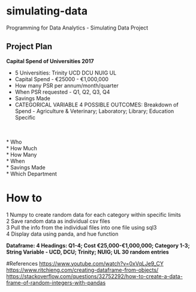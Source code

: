 # simulating-data
Programming for Data Analytics - Simulating Data Project

## Project Plan

**Capital Spend of Universities 2017**

* 5 Universities: Trinity UCD DCU NUIG UL<br>
* Capital Spend - €25000 - €1,000,000 <br>
* How many PSR per annum/month/quarter
* When PSR requested - Q1, Q2, Q3, Q4 <br>
* Savings Made
* CATEGORICAL VARIABLE 4 POSSIBLE OUTCOMES: Breakdown of Spend - Agriculture & Veterinary; Laboratory; Library; Education Specific <br>
<br>
<br>
* Who <br>
* How Much <br>
* How Many <br>
* When <br>
* Savings Made <br>
* Which Department<br>

# How to
 1 Numpy to create random data for each category within specific limits <br>
 2 Save random data as individual csv files <br>
 3 Pull the info from the individual files into one file using sql3 <br>
 4 Display data using panda, and hue function <br>

**Dataframe:
4 Headings:  Q1-4;   Cost €25,000-€1,000,000;    Category 1-3;   String Variable - UCD, DCU; Trinity; NUIG; UL
30 random entries**

#References
https://www.youtube.com/watch?v=0xVqLJe9_CY <br>
https://www.ritchieng.com/creating-dataframe-from-objects/ <br>
https://stackoverflow.com/questions/32752292/how-to-create-a-data-frame-of-random-integers-with-pandas <br>

